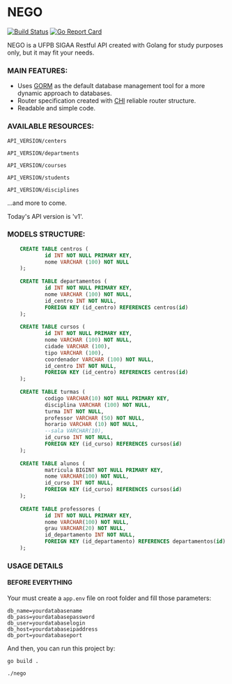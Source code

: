 # NEGO
[![Build Status](https://travis-ci.com/InsideCI/nego.svg?branch=master)](https://travis-ci.com/InsideCI/nego)
[![Go Report Card](https://goreportcard.com/badge/github.com/InsideCI/nego.svg?branch=master)](https://goreportcard.com/badge/github.com/InsideCI/nego)

NEGO is a UFPB SIGAA Restful API created with Golang for study purposes only, but it may fit your needs.

### MAIN FEATURES:

- Uses [GORM](github.com/jinzhu/gorm) as the default database management tool for a more dynamic approach to databases.
- Router specification created with [CHI](github.com/go-chi/chi) reliable router structure.
- Readable and simple code.

### AVAILABLE RESOURCES:

`API_VERSION/centers`

`API_VERSION/departments`

`API_VERSION/courses`

`API_VERSION/students`

`API_VERSION/disciplines`

...and more to come.

Today's API version is 'v1'.

### MODELS STRUCTURE:

```sql
    CREATE TABLE centros (
            id INT NOT NULL PRIMARY KEY,
            nome VARCHAR (100) NOT NULL
    );
    
    CREATE TABLE departamentos (
            id INT NOT NULL PRIMARY KEY,
            nome VARCHAR (100) NOT NULL,
            id_centro INT NOT NULL,
            FOREIGN KEY (id_centro) REFERENCES centros(id)
    );
    
    CREATE TABLE cursos (
            id INT NOT NULL PRIMARY KEY,
            nome VARCHAR (100) NOT NULL,
            cidade VARCHAR (100),
            tipo VARCHAR (100),
            coordenador VARCHAR (100) NOT NULL,
            id_centro INT NOT NULL,
            FOREIGN KEY (id_centro) REFERENCES centros(id)
    );
    
    CREATE TABLE turmas (
            codigo VARCHAR(10) NOT NULL PRIMARY KEY,
            disciplina VARCHAR (100) NOT NULL,
            turma INT NOT NULL,
            professor VARCHAR (50) NOT NULL,
            horario VARCHAR (10) NOT NULL,
            --sala VARCHAR(10),
            id_curso INT NOT NULL,
            FOREIGN KEY (id_curso) REFERENCES cursos(id)
    );
    
    CREATE TABLE alunos (
            matricula BIGINT NOT NULL PRIMARY KEY,
            nome VARCHAR(100) NOT NULL,
            id_curso INT NOT NULL,
            FOREIGN KEY (id_curso) REFERENCES cursos(id)
    );
    
    CREATE TABLE professores (
            id INT NOT NULL PRIMARY KEY,
            nome VARCHAR(100) NOT NULL,
            grau VARCHAR(20) NOT NULL,
            id_departamento INT NOT NULL,
            FOREIGN KEY (id_departamento) REFERENCES departamentos(id)
    );
```

### USAGE DETAILS

#### BEFORE EVERYTHING

Your must create a `app.env` file on root folder and fill those parameters:

```.env
db_name=yourdatabasename
db_pass=yourdatabasepassword
db_user=yourdatabaselogin
db_host=yourdatabaseipaddress
db_port=yourdatabaseport
```

And then, you can run this project by:

`go build .`

`./nego`
